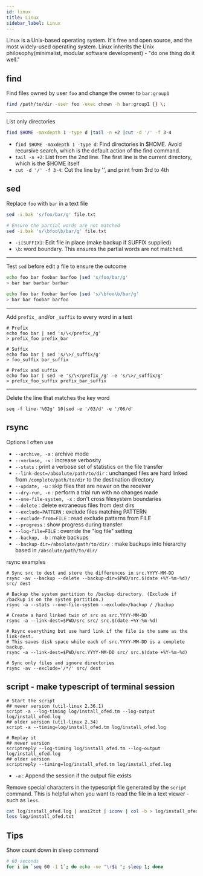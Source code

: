 ```yaml
---
id: linux
title: Linux
sidebar_label: Linux
---
```


Linux is a Unix-based operating system. It's free and open source, and the most widely-used operating system.
Linux inherits the Unix philosophy(minimalist, modular software development) - "do one thing do it well."

## find

Find files owned by user `foo` and change the owner to `bar:group1`

```bash
find /path/to/dir -user foo -exec chown -h bar:group1 {} \;
```

---
List only directories

```bash
find $HOME -maxdepth 1 -type d |tail -n +2 |cut -d '/' -f 3-4
```

* `find $HOME -maxdepth 1 -type d`: Find directories in $HOME. 
  Avoid recursive search, which is the default action of the find command.
* `tail -n +2`: List from the 2nd line. The first line is the current directory, which is the $HOME itself
* `cut -d '/' -f 3-4`: Cut the line by '\', and print from 3rd to 4th

## sed

Replace `foo` with `bar` in a text file

```bash
sed -i.bak 's/foo/bar/g' file.txt

# Ensure the partial words are not matched
sed -i.bak 's/\bfoo\b/bar/g' file.txt
```

* `-i[SUFFIX]`: Edit file in place (make backup if SUFFIX supplied)
* `\b`: word boundary. This ensures the partial words are not matched.

---
Test `sed` before edit a file to ensure the outcome

```bash
echo foo bar foobar barfoo |sed 's/foo/bar/g'                                 
> bar bar barbar barbar

echo foo bar foobar barfoo |sed 's/\bfoo\b/bar/g'
> bar bar foobar barfoo
```
---
Add `prefix_` and/or `_suffix` to every word  in a text

```
# Prefix
echo foo bar | sed 's/\</prefix_/g'
> prefix_foo prefix_bar

# Suffix
echo foo bar | sed 's/\>/_suffix/g'
> foo_suffix bar_suffix

# Prefix and suffix
echo foo bar | sed -e 's/\</prefix_/g' -e 's/\>/_suffix/g'
> prefix_foo_suffix prefix_bar_suffix
```

---
Delete the line that matches the key word

```
seq -f line-'%02g' 10|sed -e '/03/d' -e '/06/d'
```

## rsync

Options I often use

- `--archive, -a` : archive mode
- `--verbose, -v` : increase verbosity
- `--stats` : print a verbose set of statistics on the file transfer
- `--link-dest=/absolute/path/to/dir` : unchanged files are hard linked from `/complete/path/to/dir` to the destination directory
- `--update, -u` : skip files that are newer on the receiver
- `--dry-run, -n` : perform a trial run with no changes made
- `--one-file-system, -x` : don't cross filesystem boundaries
- `--delete` : delete extraneous files from dest dirs
- `--exclude=PATTERN` : exclude files matching PATTERN
- `--exclude-from=FILE` : read exclude patterns from FILE
- `--progress` : show progress during transfer
- `--log-file=FILE` : override the "log file" setting
- `--backup, -b` : make backups
- `--backup-dir=/absolute/path/to/dir/` : make backups into hierarchy based in `/absolute/path/to/dir/`

rsync examples

```
# Sync src to dest and store the differences in src.YYYY-MM-DD
rsync -av --backup --delete --backup-dir=$PWD/src.$(date +%Y-%m-%d)/ src/ dest

# Backup the system partition to /backup directory. (Exclude if /backup is on the system partition.)
rsync -a --stats --one-file-system --exclude=/backup / /backup

# Create a hard linked twin of src as src.YYYY-MM-DD
rsync -a --link-dest=$PWD/src src/ src.$(date +%Y-%m-%d)

# Rsync everything but use hard link if the file is the same as the link-dest. 
# This saves disk space while each of src.YYYY-MM-DD is a complete backup.
rsync -a --link-dest=$PWD/src.YYYY-MM-DD src/ src.$(date +%Y-%m-%d)

# Sync only files and ignore directories
rsync -av --exclude='/*/' src/ dest
```

## script - make typescript of terminal session

```
# Start the script
## newer version (util-linux 2.36.1)
script -a --log-timing log/install_ofed.tm --log-output log/install_ofed.log
## older version (util-linux 2.34)
script -a --timing=log/install_ofed.tm log/install_ofed.log

# Replay it
## newer version
scriptreply --log-timing log/install_ofed.tm --log-output log/install_ofed.log
## older version
scriptreply --timing=log/install_ofed.tm log/install_ofed.log

```
- `-a` : Append the session if the output file exists

Remove special characters in the typescript file generated by the `script` command.
This is helpful when you want to read the file in a text viewer - such as `less`.

``` sh
cat log/install_ofed.log | ansi2txt | iconv | col -b > log/install_ofed.txt
less log/install_ofed.txt
```

## Tips

Show count down in sleep command

``` sh
# 60 seconds
for i in `seq 60 -1 1`; do echo -ne "\r$i "; sleep 1; done
```


